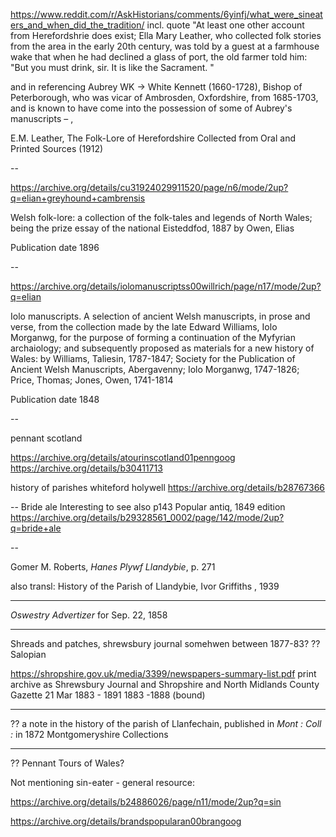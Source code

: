 https://www.reddit.com/r/AskHistorians/comments/6yinfj/what_were_sineaters_and_when_did_the_tradition/ incl. quote "At least one other account from Herefordshrie does exist; Ella Mary Leather, who collected folk stories from the area in the early 20th century, was told by a guest at a farmhouse wake that when he had declined a glass of port, the old farmer told him: "But you must drink, sir. It is like the Sacrament. "

and in referencing Aubrey WK -> White Kennett (1660-1728), Bishop of Peterborough, who was vicar of Ambrosden, Oxfordshire, from 1685-1703, and is known to have come into the possession of some of Aubrey's manuscripts – ,


E.M. Leather, The Folk-Lore of Herefordshire Collected from Oral and Printed Sources (1912)

--

https://archive.org/details/cu31924029911520/page/n6/mode/2up?q=elian+greyhound+cambrensis

Welsh folk-lore: a collection of the folk-tales and legends of North Wales; being the prize essay of the national Eisteddfod, 1887
by Owen, Elias

Publication date 1896


--

https://archive.org/details/iolomanuscriptss00willrich/page/n17/mode/2up?q=elian

Iolo manuscripts. A selection of ancient Welsh manuscripts, in prose and verse, from the collection made by the late Edward Williams, Iolo Morganwg, for the purpose of forming a continuation of the Myfyrian archaiology; and subsequently proposed as materials for a new history of Wales:
by Williams, Taliesin, 1787-1847; Society for the Publication of Ancient Welsh Manuscripts, Abergavenny; Iolo Morganwg, 1747-1826; Price, Thomas; Jones, Owen, 1741-1814

Publication date 1848

--

pennant scotland

https://archive.org/details/atourinscotland01penngoog
https://archive.org/details/b30411713


history of parishes whiteford holywell https://archive.org/details/b28767366

--
Bride ale
Interesting to  see also p143 Popular antiq, 1849 edition https://archive.org/details/b29328561_0002/page/142/mode/2up?q=bride+ale

--

Gomer M. Roberts, *Hanes Plywf Llandybie*, p. 271

also transl: History of the Parish of Llandybie, Ivor Griffiths , 1939

---

 *Oswestry Advertizer* for Sep. 22, 1858


---

Shreads and patches, shrewsbury journal somehwen between 1877-83?
?? Salopian

https://shropshire.gov.uk/media/3399/newspapers-summary-list.pdf print archive as Shrewsbury Journal and Shropshire and
North Midlands County Gazette
21 Mar 1883 -
1891
1883 -1888
(bound)

---

??
a note in the history of the parish of Llanfechain, published in *Mont : Coll :* in 1872
Montgomeryshire Collections

---

?? Pennant Tours of Wales?




Not mentioning sin-eater - general resource:


https://archive.org/details/b24886026/page/n11/mode/2up?q=sin

https://archive.org/details/brandspopularan00brangoog
